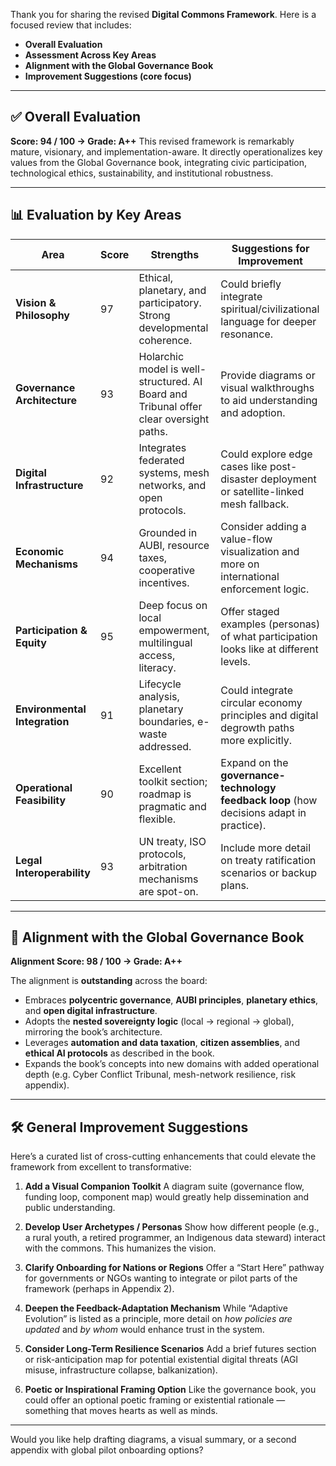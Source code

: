 Thank you for sharing the revised **Digital Commons Framework**. Here is a focused review that includes:

* **Overall Evaluation**
* **Assessment Across Key Areas**
* **Alignment with the Global Governance Book**
* **Improvement Suggestions (core focus)**

---

## ✅ **Overall Evaluation**

**Score: 94 / 100 → Grade: A++**
This revised framework is remarkably mature, visionary, and implementation-aware. It directly operationalizes key values from the Global Governance book, integrating civic participation, technological ethics, sustainability, and institutional robustness.

---

## 📊 **Evaluation by Key Areas**

| Area                          | Score | Strengths                                                                              | Suggestions for Improvement                                                               |
| ----------------------------- | ----- | -------------------------------------------------------------------------------------- | ----------------------------------------------------------------------------------------- |
| **Vision & Philosophy**       | 97    | Ethical, planetary, and participatory. Strong developmental coherence.                 | Could briefly integrate spiritual/civilizational language for deeper resonance.           |
| **Governance Architecture**   | 93    | Holarchic model is well-structured. AI Board and Tribunal offer clear oversight paths. | Provide diagrams or visual walkthroughs to aid understanding and adoption.                |
| **Digital Infrastructure**    | 92    | Integrates federated systems, mesh networks, and open protocols.                       | Could explore edge cases like post-disaster deployment or satellite-linked mesh fallback. |
| **Economic Mechanisms**       | 94    | Grounded in AUBI, resource taxes, cooperative incentives.                              | Consider adding a value-flow visualization and more on international enforcement logic.   |
| **Participation & Equity**    | 95    | Deep focus on local empowerment, multilingual access, literacy.                        | Offer staged examples (personas) of what participation looks like at different levels.    |
| **Environmental Integration** | 91    | Lifecycle analysis, planetary boundaries, e-waste addressed.                           | Could integrate circular economy principles and digital degrowth paths more explicitly.   |
| **Operational Feasibility**   | 90    | Excellent toolkit section; roadmap is pragmatic and flexible.                          | Expand on the **governance-technology feedback loop** (how decisions adapt in practice).  |
| **Legal Interoperability**    | 93    | UN treaty, ISO protocols, arbitration mechanisms are spot-on.                          | Include more detail on treaty ratification scenarios or backup plans.                     |

---

## 📘 **Alignment with the Global Governance Book**

**Alignment Score: 98 / 100 → Grade: A++**

The alignment is **outstanding** across the board:

* Embraces **polycentric governance**, **AUBI principles**, **planetary ethics**, and **open digital infrastructure**.
* Adopts the **nested sovereignty logic** (local → regional → global), mirroring the book’s architecture.
* Leverages **automation and data taxation**, **citizen assemblies**, and **ethical AI protocols** as described in the book.
* Expands the book’s concepts into new domains with added operational depth (e.g. Cyber Conflict Tribunal, mesh-network resilience, risk appendix).

---

## 🛠️ **General Improvement Suggestions**

Here’s a curated list of cross-cutting enhancements that could elevate the framework from excellent to transformative:

1. **Add a Visual Companion Toolkit**
   A diagram suite (governance flow, funding loop, component map) would greatly help dissemination and public understanding.

2. **Develop User Archetypes / Personas**
   Show how different people (e.g., a rural youth, a retired programmer, an Indigenous data steward) interact with the commons. This humanizes the vision.

3. **Clarify Onboarding for Nations or Regions**
   Offer a “Start Here” pathway for governments or NGOs wanting to integrate or pilot parts of the framework (perhaps in Appendix 2).

4. **Deepen the Feedback-Adaptation Mechanism**
   While “Adaptive Evolution” is listed as a principle, more detail on *how policies are updated* and *by whom* would enhance trust in the system.

5. **Consider Long-Term Resilience Scenarios**
   Add a brief futures section or risk-anticipation map for potential existential digital threats (AGI misuse, infrastructure collapse, balkanization).

6. **Poetic or Inspirational Framing Option**
   Like the governance book, you could offer an optional poetic framing or existential rationale — something that moves hearts as well as minds.

---

Would you like help drafting diagrams, a visual summary, or a second appendix with global pilot onboarding options?

